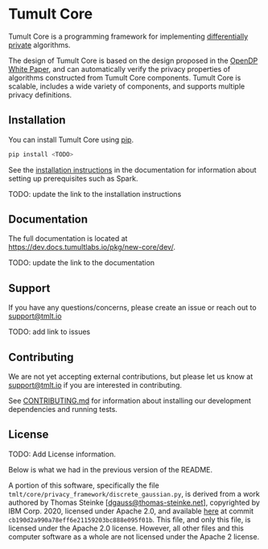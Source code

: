# Tumult Core

Tumult Core is a programming framework for implementing [differentially private](https://en.wikipedia.org/wiki/Differential_privacy) algorithms.

The design of Tumult Core is based on the design proposed in the [OpenDP White Paper](https://projects.iq.harvard.edu/files/opendifferentialprivacy/files/opendp_white_paper_11may2020.pdf), and can automatically verify the privacy properties of algorithms constructed from Tumult Core components. Tumult Core is scalable, includes a wide variety of components, and supports multiple privacy definitions.

## Installation

You can install Tumult Core using [pip](https://pypi.org/project/pip/).

```bash
pip install <TODO>
```

See the [installation instructions](https://dev.docs.tumultlabs.io/pkg/new-core/dev/installation.html#installation-instructions) in the documentation for information about setting up prerequisites such as Spark.

TODO: update the link to the installation instructions

## Documentation

The full documentation is located at https://dev.docs.tumultlabs.io/pkg/new-core/dev/.

TODO: update the link to the documentation

## Support

If you have any questions/concerns, please create an issue or reach out to [support@tmlt.io](mailto:support@tmlt.io)

TODO: add link to issues

## Contributing

We are not yet accepting external contributions, but please let us know at [support@tmlt.io](mailto:support@tmlt.io) if you are interested in contributing.

See [CONTRIBUTING.md](CONTRIBUTING.md) for information about installing our development dependencies and running tests.


## License

TODO: Add License information.

Below is what we had in the previous version of the README.

A portion of this software, specifically the file `tmlt/core/privacy_framework/discrete_gaussian.py`,
is derived from a work authored by Thomas Steinke [dgauss@thomas-steinke.net], copyrighted by
IBM Corp. 2020, licensed under Apache 2.0, and available [here](https://github.com/IBM/discrete-gaussian-differential-privacy) at
commit `cb190d2a990a78eff6e21159203bc888e095f01b`.  This file, and
only this file, is licensed under the Apache 2.0 license.  However, all other files and this computer software
as a whole are not licensed under the Apache 2 license.

